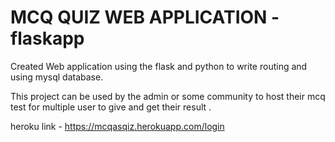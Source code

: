 # MCQ QUIZ WEB APPLICATION - flaskapp

Created Web application using the flask and python to write routing and using mysql database.

This project can be used by the admin or some community to host their mcq test for multiple user to give and get their result .

heroku link -  https://mcqasqiz.herokuapp.com/login

